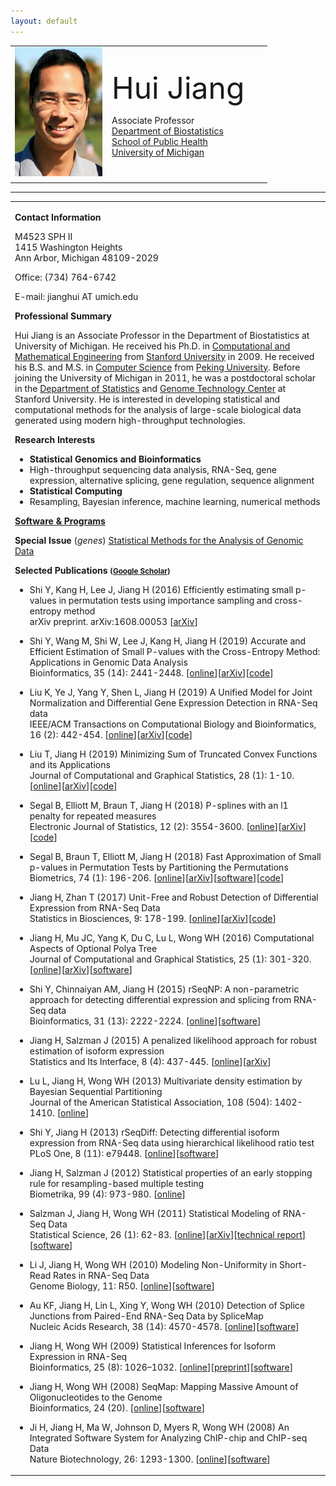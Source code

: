 ```yaml
---
layout: default
---
```


<table border="0" width="436">
<tbody>
<tr>
<td width="141"><font size="5"><img src="portrait.JPG" height="207" width="140"></font></td>
<td width="242">
<p><font size="5"><font size="7">Hui
Jiang</font></font></p>
<p>Associate Professor<br>
<a href="http://www.sph.umich.edu/biostat/">Department
of Biostatistics</a><br>
<a href="http://www.sph.umich.edu/">School of Public
Health</a><br>
<a href="http://www.umich.edu/">University of
Michigan</a></p>
</td>
</tr>
</tbody>
</table>
<hr>
<table border="0" width="960">
<tbody>
<tr>
<td width="590">
<p><strong>Contact Information</strong></p>
<p> M4523 SPH II<br>
1415 Washington Heights <br>
Ann Arbor, Michigan 48109-2029</p>
<p>Office: (734) 764-6742</p>
<p>E-mail: jianghui AT umich.edu </p>
<p><strong>Professional Summary</strong></p>
<p> Hui Jiang is an Associate Professor in the Department
of Biostatistics at University of Michigan. He received his Ph.D. in <a href="http://icme.stanford.edu/">Computational and
Mathematical Engineering</a> from <a href="http://www.stanford.edu/">Stanford University</a>
in 2009. He received his B.S. and M.S. in <a href="http://eecs.pku.edu.cn/eecs_english/aboutUs.shtml">Computer
Science</a> from <a href="http://english.pku.edu.cn">Peking
University</a>. Before joining the University of Michigan in
2011, he was a postdoctoral scholar in the <a href="http://www-stat.stanford.edu/">Department of Statistics</a>
and <a href="http://med.stanford.edu/sgtc/">Genome
Technology Center</a> at Stanford University. He is interested in
developing statistical and computational methods for the analysis of
large-scale biological data generated using modern high-throughput
technologies.</p>
<p><strong>Research Interests</strong></p>
<ul>
<li><strong>Statistical Genomics and Bioinformatics</strong>
<li> High-throughput sequencing data analysis,
RNA-Seq, gene expression, alternative splicing, gene regulation,
sequence alignment</li>
</li>
<li> <strong>Statistical Computing</strong>
<li> Resampling, Bayesian inference, machine
learning, numerical methods</li>
</li>
</ul>
<p><strong><a href="software.html">Software & Programs</a></strong></p>
<p><strong>Special Issue </strong> (<em>genes</em>) <a href="https://www.mdpi.com/journal/genes/special_issues/statistical_methods"> Statistical Methods for the Analysis of Genomic Data</a> </p>
<p><strong>Selected Publications <small>(<a href="http://scholar.google.com/citations?user=LszKw2cAAAAJ&amp;hl=en">Google Scholar</a>) </small>
</strong></p>
<ul>
  <li>
      <p class="p2">
          <span class="auto-style3">Shi Y, Kang H, Lee J, Jiang H (2016) Efficiently estimating small p-values in permutation tests using importance sampling and cross-entropy method</span><br class="auto-style3"><span class="auto-style2">arXiv preprint</span><span class="auto-style3">. arXiv:1608.00053 </span><span class="s3">[<a href="https://arxiv.org/abs/1608.00053"><span class="auto-style3">arXiv</span></a><span class="auto-style3">]</span></span></p>
  </li>
  <li>
      <p class="p2">
          <span class="auto-style3">Shi Y, Wang M, Shi W, Lee J, Kang H, Jiang H (2019) Accurate and Efficient Estimation of Small P-values with the Cross-Entropy Method: Applications in Genomic Data Analysis</span><br class="auto-style3"><span class="auto-style2">Bioinformatics</span><span class="auto-style3">, 35 (14): 2441-2448. </span><span class="s3">[<a href="https://academic.oup.com/bioinformatics/advance-article-abstract/doi/10.1093/bioinformatics/bty1005/5232222"><span class="auto-style3">online</span></a>][<a href="https://arxiv.org/abs/1803.03373"><span class="auto-style3">arXiv</span></a><span class="auto-style3">][<a href="https://github.com/shilab2017/MCMC-CE-codes"><span class="auto-style3">code</span></a>]</span></span></p>
  </li>
  <li>
          <p class="p2">
              <span class="auto-style3">Liu K, Ye J, Yang Y, Shen L, Jiang H (2019) A Unified Model for Joint Normalization and Differential Gene Expression Detection in RNA-Seq data </span><br class="auto-style3"><span class="auto-style2">IEEE/ACM Transactions on Computational Biology and Bioinformatics</span><span class="auto-style3">, 16 (2): 442-454. </span><span class="s3">[<a href="http://ieeexplore.ieee.org/document/8249873/"><span class="auto-style3">online</span></a>][<a href="https://arxiv.org/abs/1610.04078"><span class="auto-style3">arXiv</span></a><span class="auto-style3">][<a href="ELMSeq/">code</a>]</span></span></p>
            </li>
  <li>
     <p class="p2">
         <span class="auto-style3">Liu T, Jiang H (2019) Minimizing Sum of Truncated Convex Functions and its Applications</span><br class="auto-style3"><span class="auto-style2">Journal of Computational and Graphical Statistics</span><span class="auto-style3">, 28 (1): 1-10. </span>[<a href="http://www.tandfonline.com/doi/full/10.1080/10618600.2017.1390471"><span class="auto-style3">online</span></a>][<a href="https://arxiv.org/abs/1608.00236"><span class="auto-style3">arXiv</span></a><span class="auto-style3">][<a href="stcf/">code</a>]</span></span></p>
 </li>
 <li>
  <p class="p2">
      <span class="auto-style3">Segal B, Elliott M, Braun T, Jiang H (2018)  P-splines with an l1 penalty for repeated measures</span><br class="auto-style3"><span class="auto-style2">Electronic Journal of Statistics</span><span class="auto-style3">, 12 (2): 3554-3600. </span><span class="s3">[<a href="https://projecteuclid.org/euclid.ejs/1540951342"><span class="auto-style3">online</span></a>][<a href="https://arxiv.org/abs/1707.08933"><span class="auto-style3">arXiv</span></a><span class="auto-style3">]</span>[<a href="https://github.com/bdsegal/code-for-psplinesl1-paper"><span class="auto-style3">code</span></a>]</span></p>
</li>
<li>
     <p class="p2">
         <span class="auto-style3">Segal B, Braun T, Elliott M, Jiang H (2018) Fast Approximation of Small p-values in Permutation Tests by Partitioning the Permutations</span><br class="auto-style3"><span class="auto-style2">Biometrics</span><span class="auto-style3">, 74 (1): 196-206. [<a href="https://onlinelibrary.wiley.com/doi/10.1111/biom.12731/full">online</a>][<a href="http://arxiv.org/abs/1605.03992"><span class="auto-style3">arXiv</span></a><span class="auto-style3">][<a href="https://github.com/bdsegal/fastPerm">software</a>][<a href="https://github.com/bdsegal/code-for-fastPerm-paper">code</a>]</span></span></p>
 </li>
 <li>
      <p class="p2">
          <span class="auto-style3">Jiang H, Zhan T (2017) Unit-Free and Robust Detection of Differential Expression from RNA-Seq Data </span><br class="auto-style3"><span class="auto-style2">Statistics in Biosciences</span><span class="auto-style3">, 9: 178-199. <span class="s3">[<a href="http://em.rdcu.be/wf/click?upn=KP7O1RED-2BlD0F9LDqGVeSHRcKICTqq-2BE6WeJUt1ftvk-3D_7hhHBA9vEFYlmqAWJJRvgAwB-2B0k7uyI4OlQpDUwxk-2FIoYw2reiKevnrHzb83Vzm6X7PoBTIu7D2hVRoeNk3yWBF6H-2FJ3waUR-2FwGzs3qzVtvGtTGr8mcLIoAj2CL-2B0cZhbi6JKvzaPCnDYnzz05HEb0rYTc8S1phjBym0E4QQK4ChmTTpBWV1rrhO6ppancNljp0iwm-2FhEuizdAVTUqAQrw-3D-3D">online</a>]</span></span><span class="s3">[<a href="http://arxiv.org/abs/1405.4538"><span class="auto-style3">arXiv</span></a><span class="auto-style3">][<a href="rseqrobust/">code</a>]</span></span></p>
  </li>
  <li>
      <p class="p2">
          <span class="auto-style3">Jiang H, Mu JC, Yang K, Du C, Lu L, Wong WH (2016) Computational Aspects of Optional Polya Tree</span><br class="auto-style3"><span class="auto-style2">Journal of Computational and Graphical Statistics</span><span class="auto-style3">, 25 (1): 301-320. </span><span class="s3">[<a href="http://www.tandfonline.com/doi/abs/10.1080/10618600.2014.1002927"><span class="auto-style3">online</span></a><span class="auto-style3">][</span><a href="http://arxiv.org/abs/1309.5489"><span class="auto-style3">arXiv</span></a><span class="auto-style3">][</span><a href="http://www.stanford.edu/group/wonglab/opt_comp/"><span class="auto-style3">software</span></a><span class="auto-style3">]</span></span></p>
  </li>
  <li>
      <p class="p2">
          <span class="auto-style3">Shi Y, Chinnaiyan AM, Jiang H (2015) rSeqNP: A non-parametric approach for detecting differential expression and splicing from RNA-Seq data</span><br class="auto-style3"><span class="auto-style2">Bioinformatics</span><span class="auto-style3">, 31 (13): 2222-2224</span><span class="auto-style2">. </span><span class="s3">[<a href="http://bioinformatics.oxfordjournals.org/content/31/13/2222"><span class="auto-style3">online</span></a><span class="auto-style3">][</span></span><a href="rseqnp/"><span class="auto-style3">software</span></a><span class="auto-style3">]</span></p>
  </li>
          <li>
      <p class="p2">
          <span class="auto-style3">Jiang H, Salzman J (2015) A penalized likelihood approach for robust estimation of isoform expression</span><br class="auto-style3"><span class="auto-style2">Statistics and Its Interface</span><span class="auto-style3">, 8 (4): 437-445. </span> <span class="s3">[<a href="http://intlpress.com/site/pub/pages/journals/items/sii/content/vols/0008/0004/a003/index.html"><span class="auto-style3">online</span></a><span class="auto-style3">][</span><a href="http://arxiv.org/abs/1310.0379"><span class="auto-style3">arXiv</span></a><span class="auto-style3">]</span></span></p>
  </li>
  <li>
      <p class="p2">
          <span class="s2"><span class="auto-style3">Lu L, Jiang H, Wong WH (2013) Multivariate density estimation by Bayesian Sequential Partitioning</span><br class="auto-style3"><span class="auto-style2">Journal of the American Statistical Association</span><span class="auto-style3">, 108 (504): 1402-1410. </span> </span><span class="s3">[<a href="http://www.tandfonline.com/doi/full/10.1080/01621459.2013.813389"><span class="auto-style3">online</span></a><span class="auto-style3">]</span></span></p>
  </li>
  <li>
<p class="p2">
  <span class="s2"><span class="auto-style3">Shi Y, Jiang H (2013) rSeqDiff: Detecting differential isoform expression from RNA-Seq data using hierarchical likelihood ratio test</span><br class="auto-style3"><span class="auto-style2">PLoS One</span><span class="auto-style3">, 8 (11): e79448. </span> </span><span class="s3">[<a href="http://www.plosone.org/article/info%3Adoi%2F10.1371%2Fjournal.pone.0079448"><span class="auto-style3">online</span></a><span class="auto-style3">][</span><a href="rseqdiff/"><span class="auto-style3">software</span></a><span class="auto-style3">]</span></span></p>
</li>
<li>
      <p class="p2">
          <span class="s2"><span class="auto-style3">Jiang H, Salzman J (2012) Statistical properties of an early stopping rule for resampling-based multiple testing</span><br class="auto-style3"><span class="auto-style2">Biometrika</span><span class="auto-style3">, 99 (4): 973-980. </span> </span><span class="s3">[<a href="http://biomet.oxfordjournals.org/content/99/4/973"><span class="auto-style3">online</span></a><span class="auto-style3">]</span></span></p>
  </li>
  <li>
      <p class="p2">
          <span class="s2"><span class="auto-style3">Salzman J, Jiang H, Wong WH (2011) Statistical Modeling of RNA-Seq Data</span><br class="auto-style3"><span class="auto-style2">Statistical Science</span><span class="auto-style3">, 26 (1): 62-83. </span> </span><span class="s3">[<a href="http://projecteuclid.org/DPubS?verb=Display&amp;version=1.0&amp;service=UI&amp;handle=euclid.ss/1307626566&amp;page=record"><span class="auto-style3">online</span></a><span class="auto-style3">][</span><a href="http://arxiv.org/abs/1106.3211"><span class="auto-style3">arXiv</span></a><span class="auto-style3">][</span><a href="https://statistics.stanford.edu/sites/default/files/BIO%20252.pdf"><span class="auto-style3">technical report</span></a><span class="auto-style3">][</span><a href="rseq/"><span class="auto-style3">software</span></a><span class="auto-style3">]</span></span></p>
  </li>
  <li>
      <p class="p2">
          <span class="s2"><span class="auto-style3">Li J, Jiang H, Wong WH (2010) Modeling Non-Uniformity in Short-Read Rates in RNA-Seq Data</span><br class="auto-style3"><span class="auto-style2">Genome Biology</span><span class="auto-style3">, 11: R50.</span></span><span class="s3"><span class="auto-style3"> [</span><a href="http://genomebiology.com/2010/11/5/R50"><span class="auto-style3">online</span></a><span class="auto-style3">][</span><a href="http://cran.r-project.org/web/packages/mseq/index.html"><span class="auto-style3">software</span></a><span class="auto-style3">]</span></span></p>
  </li>
  <li>
      <p class="p2">
          <span class="s2"><span class="auto-style3">Au KF, Jiang H, Lin L, Xing Y, Wong WH (2010) Detection of Splice Junctions from Paired-End RNA-Seq Data by SpliceMap</span><br class="auto-style3"><span class="auto-style2">Nucleic Acids Research</span><span class="auto-style3">, 38 (14): 4570-4578. </span> </span><span class="s3">[<a href="http://nar.oxfordjournals.org/content/38/14/4570"><span class="auto-style3">online</span></a><span class="auto-style3">][</span><a href="http://www.stanford.edu/group/wonglab/SpliceMap/"><span class="auto-style3">software</span></a><span class="auto-style3">]</span></span></p>
  </li>
  <li>
      <p class="p2">
          <span class="s2"><span class="auto-style3">Jiang H, Wong WH (2009) Statistical Inferences for Isoform Expression in RNA-Seq</span><br class="auto-style3"><span class="auto-style2">Bioinformatics</span><span class="auto-style3">, 25 (8): 1026–1032. </span> </span><span class="s3">[<a href="http://bioinformatics.oxfordjournals.org/cgi/content/full/25/8/1026"><span class="auto-style3">online</span></a><span class="auto-style3">][</span><a href="download/rnaseq_preprint.pdf"><span class="auto-style3">preprint</span></a><span class="auto-style3">][</span><a href="rseq/"><span class="auto-style3">software</span></a><span class="auto-style3">]</span></span></p>
  </li>
  <li>
      <p class="p2">
          <span class="s2"><span class="auto-style3">Jiang H, Wong WH (2008) SeqMap: Mapping Massive Amount of Oligonucleotides to the Genome</span><br class="auto-style3"><span class="auto-style2">Bioinformatics, </span><span class="auto-style3">24 (20). </span> </span><span class="s3">[<a href="http://bioinformatics.oxfordjournals.org/cgi/content/short/24/20/2395"><span class="auto-style3">online</span></a><span class="auto-style3">][</span><a href="seqmap/"><span class="auto-style3">software</span></a><span class="auto-style3">]</span></span></p>
  </li>
  <li>
      <p class="p2">
          <span class="s2"><span class="auto-style3">Ji H, Jiang H, Ma W, Johnson D, Myers R, Wong WH (2008) An Integrated Software System for Analyzing ChIP-chip and ChIP-seq Data</span><br class="auto-style3"><span class="auto-style2">Nature Biotechnology,</span><span class="auto-style3"> 26: 1293-1300.</span></span><span class="s3"><span class="auto-style3"> [</span><a href="http://www.nature.com/nbt/journal/v26/n11/abs/nbt.1505.html"><span class="auto-style3">online</span></a><span class="auto-style3">][</span><a href="http://www.biostat.jhsph.edu/%7Ehji/cisgenome/"><span class="auto-style3">software</span></a><span class="auto-style3">]</span></span></p>
  </li>
</ul>
</td>
</tr>
</tbody>
</table>
